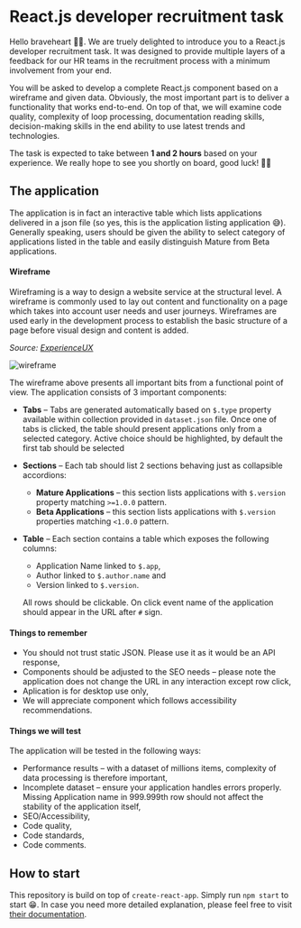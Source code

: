 # React.js developer recruitment task

Hello braveheart 👋🏼. We are truely delighted to introduce you to a React.js developer recruitment task. It was designed to provide multiple layers of a feedback for our HR teams in the recruitment process with a minimum involvement from your end.

You will be asked to develop a complete React.js component based on a wireframe and given data. Obviously, the most important part is to deliver a functionality that works end-to-end. On top of that, we will examine code quality, complexity of loop processing, documentation reading skills, decision-making skills in the end ability to use latest trends and technologies.

The task is expected to take between **1 and 2 hours** based on your experience. We really hope to see you shortly on board, good luck! 🤘🏼

## The application

The application is in fact an interactive table which lists applications delivered in a json file (so yes, this is the application listing application 😅). Generally speaking, users should be given the ability to select category of applications listed in the table and easily distinguish Mature from Beta applications.

#### Wireframe

Wireframing is a way to design a website service at the structural level. A wireframe is commonly used to lay out content and functionality on a page which takes into account user needs and user journeys. Wireframes are used early in the development process to establish the basic structure of a page before visual design and content is added.

*Source: [ExperienceUX](https://www.experienceux.co.uk/faqs/what-is-wireframing/)*

![wireframe](./.private/wireframe.png)

The wireframe above presents all important bits from a functional point of view. The application consists of 3 important components:

* **Tabs** – Tabs are generated automatically based on `$.type` property available within collection provided in `dataset.json` file. Once one of tabs is clicked, the table should present applications only from a selected category. Active choice should be highlighted, by default the first tab should be selected

* **Sections** – Each tab should list 2 sections behaving just as collapsible accordions:

  * **Mature Applications** – this section lists applications with `$.version` property matching  `>=1.0.0` pattern.
  * **Beta Applications** – this section lists applications with `$.version` properties matching  `<1.0.0` pattern.

* **Table** – Each section contains a table which exposes the following columns:

  * Application Name linked to `$.app`,
  * Author linked to `$.author.name` and
  * Version linked to `$.version`.

  All rows should be clickable. On click event name of the application should appear in the URL after `#` sign.

#### Things to remember

* You should not trust static JSON. Please use it as it would be an API response,
* Components should be adjusted to the SEO needs – please note the application does not change the URL in any interaction except row click,
* Aplication is for desktop use only,
* We will appreciate component which follows accessibility recommendations.

#### Things we will test

The application will be tested in the following ways:

* Performance results – with a dataset of millions items, complexity of data processing is therefore important,
* Incomplete dataset – ensure your application handles errors properly. Missing Application name in 999.999th row should not affect the stability of the application itself,
* SEO/Accessibility,
* Code quality,
* Code standards,
* Code comments.

## How to start

This repository is build on top of `create-react-app`. Simply run `npm start`  to start 😁. In case you need more detailed explanation, please feel free to visit [their documentation](https://github.com/facebook/create-react-app).

